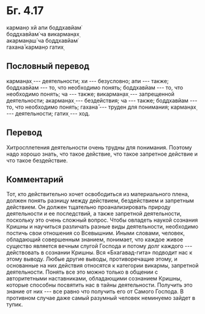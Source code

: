 # Бг. 4.17
карман̣о хй апи боддхавйам̇<br/>
боддхавйам̇ ча викарман̣ах̣<br/>
акарман̣аш́ ча боддхавйам̇<br/>
гахана̄ карман̣о гатих̣
## Пословный перевод

карман̣ах̣ --- деятельности; хи --- безусловно; апи --- также; боддхавйам
--- то, что необходимо понять; боддхавйам --- то, что необходимо понять;
ча --- также; викарман̣ах̣ --- запрещенной деятельности; акарман̣ах̣ ---
бездействия; ча --- также; боддхавйам --- то, что необходимо понять;
гахана̄ --- труден для понимания; карман̣ах̣ --- деятельности; гатих̣ ---
ход.

## Перевод

Хитросплетения деятельности очень трудны для понимания. Поэтому надо
хорошо знать, что такое действие, что такое запретное действие и что
такое бездействие.

## Комментарий

Тот, кто действительно хочет освободиться из материального плена, должен
понять разницу между действием, бездействием и запретным действием. Он
должен тщательно проанализировать природу деятельности и ее последствий,
а также запретной деятельности, поскольку это очень сложный вопрос.
Чтобы овладеть наукой сознания Кришны и научиться различать разные виды
деятельности, необходимо постичь свои отношения со Всевышним. Иными
словами, человек, обладающий совершенным знанием, понимает, что каждое
живое существо является вечным слугой Господа и потому долг каждого ---
действовать в сознании Кришны. Вся «Бхагавад-гита» подводит нас к этому
выводу. Любые другие выводы, противоречащие этому, и основанные на них
действия относятся к категории викармы, запретной деятельности. Понять
все это можно только в общении с авторитетными наставниками, обладающими
сознанием Кришны, которые способны посвятить нас в тайны деятельности.
Получить это знание от них --- все равно что получить его от Самого
Господа. В противном случае даже самый разумный человек неминуемо зайдет
в тупик.
